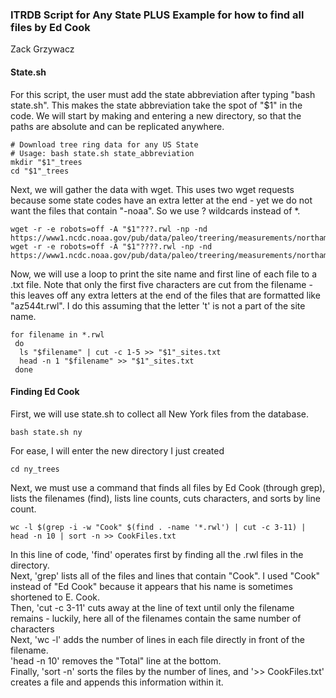 ### ITRDB Script for Any State PLUS Example for how to find all files by Ed Cook
Zack Grzywacz

#### State.sh

For this script, the user must add the state abbreviation after typing "bash state.sh". This makes the state abbreviation take the spot of "$1" in the code. We will start by making and entering a new directory, so that the paths are absolute and can be replicated anywhere.
```
# Download tree ring data for any US State  
# Usage: bash state.sh state_abbreviation  
mkdir "$1"_trees
cd "$1"_trees
```

Next, we will gather the data with wget. This uses two wget requests because some state codes have an extra letter at the end - yet we do not want the files that contain "-noaa". So we use ? wildcards instead of *.
```
wget -r -e robots=off -A "$1"???.rwl -np -nd https://www1.ncdc.noaa.gov/pub/data/paleo/treering/measurements/northamerica/usa/
wget -r -e robots=off -A "$1"????.rwl -np -nd https://www1.ncdc.noaa.gov/pub/data/paleo/treering/measurements/northamerica/usa/
```

Now, we will use a loop to print the site name and first line of each file to a .txt file. Note that only the first five characters are cut from the filename - this leaves off any extra letters at the end of the files that are formatted like "az544t.rwl". I do this assuming that the letter 't' is not a part of the site name.
```
for filename in *.rwl
 do
  ls "$filename" | cut -c 1-5 >> "$1"_sites.txt
  head -n 1 "$filename" >> "$1"_sites.txt
 done
```

#### Finding Ed Cook

First, we will use state.sh to collect all New York files from the database.

```
bash state.sh ny
```
For ease, I will enter the new directory I just created
```
cd ny_trees
```
Next, we must use a command that finds all files by Ed Cook (through grep), lists the filenames (find), lists line counts, cuts characters, and sorts by line count.
```
wc -l $(grep -i -w "Cook" $(find . -name '*.rwl') | cut -c 3-11) | head -n 10 | sort -n >> CookFiles.txt
```

In this line of code, 'find' operates first by finding all the .rwl files in the directory.  
Next, 'grep' lists all of the files and lines that contain "Cook". I used "Cook" instead of "Ed Cook" because it appears that his name is sometimes shortened to E. Cook.  
Then, 'cut -c 3-11' cuts away at the line of text until only the filename remains - luckily, here all of the filenames contain the same number of characters  
Next, 'wc -l' adds the number of lines in each file directly in front of the filename.  
'head -n 10' removes the "Total" line at the bottom.  
Finally, 'sort -n' sorts the files by the number of lines, and '>> CookFiles.txt' creates a file and appends this information within it.


